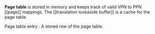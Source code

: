 **Page table** is stored in memory and keeps track of valid VPN to PPN [[page]] mappings. The [[translation lookaside buffer]] is a cache for the page table.

Page table entry
: A stored row of the page table.
